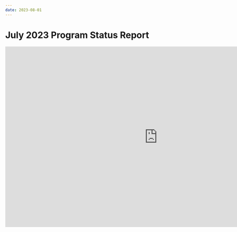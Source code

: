 ```yaml
---
date: 2023-08-01
---
```


# July 2023 Program Status Report

<iframe src="https://docs.google.com/presentation/d/e/2PACX-1vQJ-qo0WWz7F_O4kQPSIcgNE6FDAlZ3BqstKxnlTXdHUHqWFwoNWXhKD80so_nY5tsQr-sl_GRRjJjL/embed?start=false&loop=false&delayms=3000" frameborder="0" width="960" height="569" allowfullscreen="true" mozallowfullscreen="true" webkitallowfullscreen="true"></iframe>